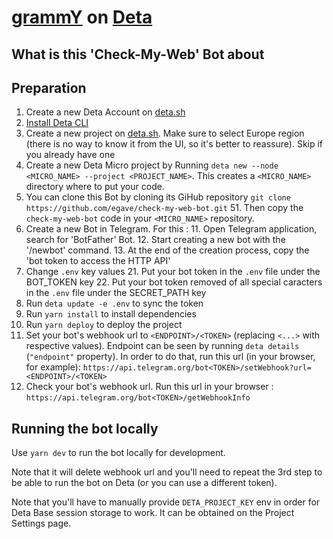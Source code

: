 # [grammY](https://grammy.dev) on [Deta](https://deta.sh)

## What is this 'Check-My-Web' Bot about


## Preparation

1. Create a new Deta Account on [deta.sh](https://deta.sh)
2. [Install Deta CLI](https://docs.deta.sh/docs/cli/install)
3. Create a new project on [deta.sh](https://deta.sh). Make sure to select Europe region (there is no way to know it from the UI, so it's better to reassure). Skip if you already have one
4. Create a new Deta Micro project by Running `deta new --node <MICRO_NAME> --project <PROJECT_NAME>`. This creates a `<MICRO_NAME>` directory where to put your code.
5. You can clone this Bot by cloning its GiHub repository `git clone https://github.com/egave/check-my-web-bot.git`
    51. Then copy the `check-my-web-bot` code in your `<MICRO_NAME>` repository.
5. Create a new Bot in Telegram. For this :
    11. Open Telegram application, search for 'BotFather' Bot. 
    12. Start creating a new bot with the '/newbot' command.
    13. At the end of the creation process, copy the 'bot token to access the HTTP API'
3. Change `.env` key values
    21. Put your bot token in the `.env` file under the BOT_TOKEN key
    22. Put your bot token removed of all special caracters in the `.env` file under the SECRET_PATH key
5. Run `deta update -e .env` to sync the token
6. Run `yarn install` to install dependencies
7. Run `yarn deploy` to deploy the project
8. Set your bot's webhook url to `<ENDPOINT>/<TOKEN>` (replacing `<...>` with respective values). Endpoint can be seen by running `deta details` (`"endpoint"` property). In order to do that, run this url (in your browser, for example): `https://api.telegram.org/bot<TOKEN>/setWebhook?url=<ENDPOINT>/<TOKEN>`
9. Check your bot's webhook url. Run this url in your browser :
`https://api.telegram.org/bot<TOKEN>/getWebhookInfo`

## Running the bot locally

Use `yarn dev` to run the bot locally for development.

Note that it will delete webhook url and you'll need to repeat the 3rd step to be able to run the bot on Deta (or you can use a different token).

Note that you'll have to manually provide `DETA_PROJECT_KEY` env in order for Deta Base session storage to work.
It can be obtained on the Project Settings page.
